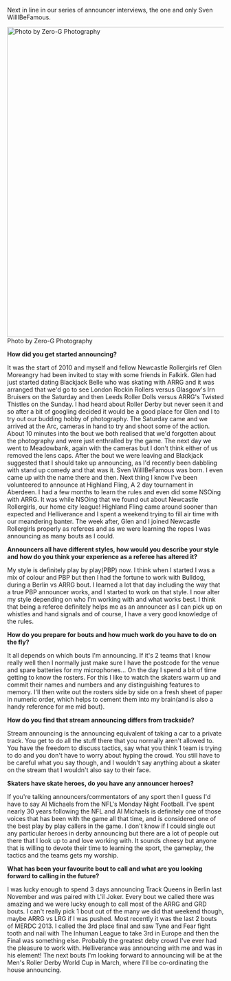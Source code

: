 <html><body><p>Next in line in our series of announcer interviews, the one and only Sven WillIBeFamous.

<a href="http://www.scottishrollerderbyblog.com/2013/11/sven.jpg"><img src="http://www.scottishrollerderbyblog.com/2013/11/sven.jpg" alt="Photo by Zero-G Photography" width="538" height="720" class="size-full wp-image-3015"></a> Photo by Zero-G Photography

<strong>How did you get started announcing?</strong>

It was the start of 2010 and myself and fellow Newcastle Rollergirls ref Glen Moreangry had been invited to stay with some friends in Falkirk.  Glen had just started dating Blackjack Belle who was skating with ARRG and it was arranged that we'd go to see London Rockin Rollers versus Glasgow's Irn Bruisers on the Saturday and then Leeds Roller Dolls versus ARRG's Twisted Thistles on the Sunday.  I had heard about Roller Derby but never seen it and so after a bit of googling decided it would be a good place for Glen and I to try out our budding hobby of photography.  The Saturday came and we arrived at the Arc, cameras in hand to try and shoot some of the action.  About 10 minutes into the bout we both realised that we'd forgotten about the photography and were just enthralled by the game.
The next day we went to Meadowbank, again with the cameras but I don't think either of us removed the lens caps.  After the bout we were leaving and Blackjack suggested that I should take up announcing, as I'd recently been dabbling with stand up comedy and that was it. Sven WillIBeFamous was born.  I even came up with the name there and then.  Next thing I know I've been volunteered to announce at Highland Fling, A 2 day tournament in Aberdeen.  I had a few months to learn the rules and even did some NSOing with ARRG.  It was while NSOing that we found out about Newcastle Rollergirls, our home city league!  Highland Fling came around sooner than expected and Helliverance and I spent a weekend trying to fill air time with our meandering banter.  The week after, Glen and I joined Newcastle Rollergirls properly as referees and as we were learning the ropes I was announcing as many bouts as I could.


<strong>Announcers all have different styles, how would you describe your style and how do you think your experience as a referee has altered it?</strong>

My style is definitely play by play(PBP) now.  I think when I started I was a mix of colour and PBP but then I had the fortune to work with Bulldog, during a Berlin vs ARRG bout.  I learned a lot that day including the way that a true PBP announcer works, and I started to work on that style. I now alter my style depending on who I'm working with and what works best.
 I think that being a referee definitely helps me as an announcer as I can pick up on whistles and hand signals and of course, I have a very good knowledge of the rules. 


<strong>How do you prepare for bouts and how much work do you have to do on the fly?</strong>

It all depends on which bouts I'm announcing.  If it's 2 teams that I know really well then I normally just make sure I have the postcode for the venue and spare batteries for my microphones... On the day I spend a bit of time getting to know the rosters.  For this I like to watch the skaters warm up and commit their names and numbers and any distinguishing features to memory.  I'll then write out the rosters side by side on a fresh sheet of paper in numeric order, which helps to cement them into my brain(and is also a handy reference for me mid bout). 

<strong>How do you find that stream announcing differs from trackside?</strong>

Stream announcing is the announcing equivalent of taking a car to a private track.  You get to do all the stuff there that you normally aren't allowed to. You have the freedom to discuss tactics, say what you think 1 team is trying to do and you don't have to worry about hyping the crowd.  You still have to be careful what you say though, and I wouldn't say anything about a skater on the stream that I wouldn't also say to their face.

<strong>Skaters have skate heroes, do you have any announcer heroes?</strong>

If you're talking announcers/commentators of any sport then I guess I'd have to say Al Michaels from the NFL's Monday Night Football.  I've spent nearly 30 years following the NFL and Al Michaels is definitely one of those voices that has been with the game all that time, and is considered one of the best play by play callers in the game.  I don't know if I could single out any particular heroes in derby announcing but there are a lot of people out there that I look up to and love working with. It sounds cheesy but anyone that is willing to devote their time to learning the sport, the gameplay, the tactics and the teams gets my worship. 

<strong>What has been your favourite bout to call and what are you looking forward to calling in the future?</strong>

I was lucky enough to spend 3 days announcing Track Queens in Berlin last November and was paired with L'il Joker. Every bout we called there was amazing and we were lucky enough to call most of the ARRG and GRD bouts.  I can't really pick 1 bout out of the many we did that weekend though, maybe ARRG vs LRG if I was pushed. Most recently it was the last 2 bouts of MERDC 2013.  I called the 3rd place final and saw Tyne and Fear fight tooth and nail with The Inhuman League to take 3rd in Europe and then the Final was something else. Probably the greatest deby crowd I've ever had the pleasure to work with.  Helliverance was announcing with me and was in his element! 
The next bouts I'm looking forward to announcing will be at the Men's Roller Derby World Cup in March, where I'll be co-ordinating the house announcing.  </p></body></html>
